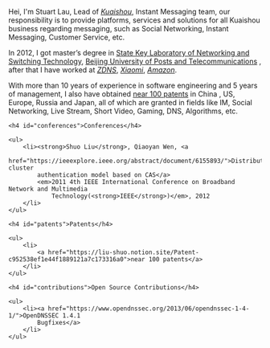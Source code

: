 
<div class="en post-container">
    <p>
    Hei, I'm Stuart Lau, Lead of <a href="https://www.kuaishou.com/"><i>Kuaishou</i></a>, 
    Instant Messaging team, our responsibility is to provide
    platforms, services and solutions for all Kuaishou business regarding messaging, such as 
    Social Networking, Instant Messaging, Customer Service, etc.
    </p>
    <p> 
     In 2012, I got master’s degree in <a href="https://sklnst.bupt.edu.cn/">State Key
      Laboratory of Networking and Switching Technology</a>,
     <a href="https://www.bupt.edu.cn/">Beijing University of Posts and Telecommunications</a>  
     , after that I have worked at 
     <a href="https://www.zdns.cn/"><i>ZDNS</i></a>,
             <a href="https://www.mi.com/index.html"><i>Xiaomi</i></a>,
             <a href="https://www.amazon.com/"><i>Amazon</i></a>.
    </p>
    <p>
    With more than 10 years of experience in software engineering and 5 years of management, I also have
     obtained <a href="https://stuartlau.github.io/archive/?tag=Patent">near 100 patents</a> in China
     , US, Europe, Russia and Japan, all of which
      are granted in fields like IM, Social Networking, Live Stream, Short Video, Gaming, DNS, Algorithms, etc.
    </p>

    <h4 id="conferences">Conferences</h4>

    <ul>
        <li><strong>Shuo Liu</strong>, Qiaoyan Wen, <a
                href="https://ieeexplore.ieee.org/abstract/document/6155893/">Distributed cluster
            authentication model based on CAS</a>
            <em>2011 4th IEEE International Conference on Broadband Network and Multimedia
                Technology(<strong>IEEE</strong>)</em>, 2012
        </li>
    </ul>

    <h4 id="patents">Patents</h4>

    <ul>
        <li>
            <a href="https://liu-shuo.notion.site/Patent-c952538ef1e44f1889121a7c173316a0">near 100 patents</a>
        </li>
    </ul>

    <h4 id="contributions">Open Source Contributions</h4>

    <ul>
        <li><a href="https://www.opendnssec.org/2013/06/opendnssec-1-4-1/">OpenDNSSEC 1.4.1
            Bugfixes</a>
        </li>
    </ul>

</div>